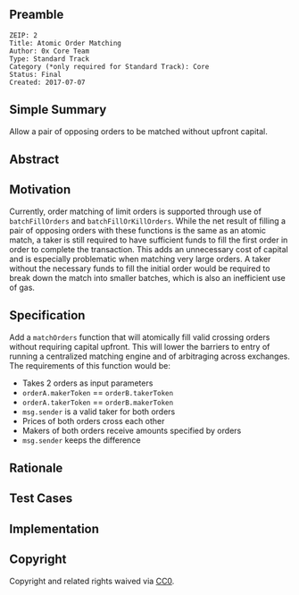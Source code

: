 ## Preamble

    ZEIP: 2
    Title: Atomic Order Matching
    Author: 0x Core Team
    Type: Standard Track
    Category (*only required for Standard Track): Core
    Status: Final
    Created: 2017-07-07

## Simple Summary

Allow a pair of opposing orders to be matched without upfront capital.

## Abstract

## Motivation

Currently, order matching of limit orders is supported through use of `batchFillOrders` and `batchFillOrKillOrders`. While the net result of filling a pair of opposing orders with these functions is the same as an atomic match, a taker is still required to have sufficient funds to fill the first order in order to complete the transaction. This adds an unnecessary cost of capital and is especially problematic when matching very large orders. A taker without the necessary funds to fill the initial order would be required to break down the match into smaller batches, which is also an inefficient use of gas.

## Specification

Add a `matchOrders` function that will atomically fill valid crossing orders without requiring capital upfront. This will lower the barriers to entry of running a centralized matching engine and of arbitraging across exchanges. The requirements of this function would be:

- Takes 2 orders as input parameters
- `orderA.makerToken` == `orderB.takerToken`
- `orderA.takerToken` == `orderB.makerToken`
- `msg.sender` is a valid taker for both orders
- Prices of both orders cross each other
- Makers of both orders receive amounts specified by orders
- `msg.sender` keeps the difference

## Rationale

## Test Cases

## Implementation

## Copyright

Copyright and related rights waived via [CC0](https://creativecommons.org/publicdomain/zero/1.0/).
